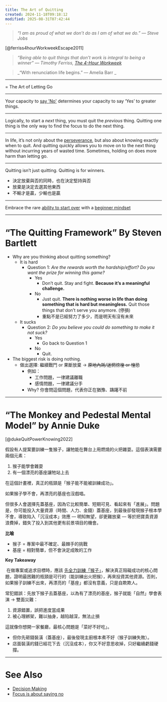 ```yaml
---
title: The Art of Quitting
created: 2024-11-18T09:18:12
modified: 2025-08-31T07:42:44
---
```


> _“I am as proud of what we don’t do as I am of what we do.” — Steve Jobs_

[@ferriss4hourWorkweekEscape2011]

> _“Being able to quit things that don’t work is integral to being a winner” ― Timothy Ferriss, [The 4-Hour Workweek](https://www.goodreads.com/work/quotes/1885647)_

> _“With renunciation life begins.” — Amelia Barr _

---

= The Art of Letting Go

---

Your capacity to [say 'No'](if-it-isnt-fuck-yes-then-its-clear-no-thank-you.md) determines your capacity to say ‘Yes’ to greater things.

---

Logically, to start a _next_ thing, you must quit the _previous_ thing. Quitting one thing is the only way to find the focus to do the next thing.

---

In life, it’s not only about the [perseverance](every-single-day-chop-wood-carry-waters.md), but also about knowing exactly when to quit. And quitting quickly allows you to move on to the next thing without incurring years of wasted time. Sometimes, holding on does more harm than letting go.

---

Quitting isn’t just quitting. Quitting is for winners.

* 決定放棄與否的同時，也在決定堅持與否
* 放棄是決定去選其他東西
* 不輸才是贏，少輸也是贏

---

Embrace the rare [ability to start over](https://www.youtube.com/shorts/H7dxy-CWszk) with a [beginner mindset](the-beginner-mindset.md)

---

# “The Quitting Framework” By Steven Bartlett

* Why are you thinking about quitting something?
	* It is hard
		* Question 1: _Are the rewards worth the hardship/effort? Do you want the prize for winning this game?_
			* Yes
				* Don’t quit. Stay and fight. **Because it’s a meaningful challenge.**
			* No
				* Just quit. **There is nothing worse in life than doing something that is hard but meaningless.** Quit those things that don’t serve you anymore. (停損)
				* 重點不是已經努力了多少，而是明天有沒有未來
	* It sucks
		* Question 2: _Do you believe you could do something to make it not suck?_
			* Yes
				* Go back to Question 1
			* No
				* Quit.
* The biggest risk is doing nothing.
	* 做出選擇: 繼續戰鬥 or 果斷放棄 → ~~原地內耗/迷惘徬徨 or 惶恐~~
		* 例如：
			* 工作問題，一律建議離職
			* 感情問題，一律建議分手
		* Why? 你會問這個問題，代表你正在猶豫、躊躇不前

---

# “The Monkey and Pedestal Mental Model” by Annie Duke

[@dukeQuitPowerKnowing2022]

假設有人提案要訓練一隻猴子，讓牠能在舞台上用燃燒的火把雜耍。這個表演需要兩個元素：

1. 猴子能學會雜耍
2. 有一個漂亮的基座讓牠站上去

在這個計畫裡，真正的瓶頸是「猴子能不能被訓練成功」。

如果猴子學不會，再漂亮的基座也沒戲唱。

但很多人會選擇先蓋基座，因為它比較簡單、短期可見、看起來有「進展」。問題是，你可能投入大量資源（時間、人力、金錢）蓋基座，到最後卻發現猴子根本學不會，導致陷入「沉沒成本」效應 — 明知無望，卻更難放棄 — 等於把寶貴資源浪費掉，錯失了投入到其他更有前景項目的機會。

**比喻**

* 猴子 = 專案中最不確定、最棘手的挑戰
* 基座 = 相對簡單，但不會決定成敗的工作

**Key Takeaway**

 在做專案或追求目標時，應該 [先全力訓練「猴子」](Eat%20the%20biggest%20frog%20first%20thing%20in%20the%20morning.md)，解決真正阻礙成功的核心問題，證明最困難的瓶頸是可行的（能訓練出火把猴），再來投資其他資源。否則，如果猴子訓練不出來，再漂亮的「基座」都沒有意義，只是自欺欺人。

常犯錯誤：先放下猴子去蓋基座，以為有了漂亮的基座，猴子就能「自然」學會表演 → 雙面災難：

1. 資源錯置，誤把進度當成果
2. 被心理綁架，難以抽身，越陷越深，無法止損

這就像你想開一家餐廳，最核心問題是「菜好不好吃」。

* 但你先砸錢裝潢（蓋基座），最後發現主廚根本煮不好（猴子訓練失敗）。
* 店面裝潢的錢已經花下去（沉沒成本），你又不好意思收掉，只好繼續虧錢硬撐。

---

# See Also

* [Decision Making](decision-making.md)
* [Focus is about saying no](focus-is-about-saying-no.md)
